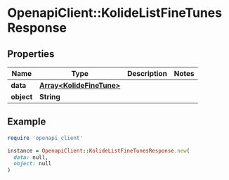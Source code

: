 # OpenapiClient::KolideListFineTunesResponse

## Properties

| Name | Type | Description | Notes |
| ---- | ---- | ----------- | ----- |
| **data** | [**Array&lt;KolideFineTune&gt;**](KolideFineTune.md) |  |  |
| **object** | **String** |  |  |

## Example

```ruby
require 'openapi_client'

instance = OpenapiClient::KolideListFineTunesResponse.new(
  data: null,
  object: null
)
```

